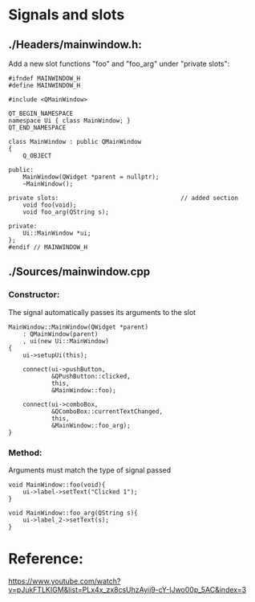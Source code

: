 # Signals and slots

## ./Headers/mainwindow.h:

Add a new slot functions "foo" and "foo_arg" under "private slots":
    
    #ifndef MAINWINDOW_H
    #define MAINWINDOW_H

    #include <QMainWindow>

    QT_BEGIN_NAMESPACE
    namespace Ui { class MainWindow; }
    QT_END_NAMESPACE

    class MainWindow : public QMainWindow
    {
        Q_OBJECT

    public:
        MainWindow(QWidget *parent = nullptr);
        ~MainWindow();

    private slots:                                  // added section
        void foo(void);
        void foo_arg(QString s);

    private:
        Ui::MainWindow *ui;
    };
    #endif // MAINWINDOW_H



## ./Sources/mainwindow.cpp
### Constructor:
The signal automatically passes its arguments to the slot

    MainWindow::MainWindow(QWidget *parent)
        : QMainWindow(parent)
        , ui(new Ui::MainWindow)
    {
        ui->setupUi(this);

        connect(ui->pushButton,
                &QPushButton::clicked,
                this,
                &MainWindow::foo);

        connect(ui->comboBox,
                &QComboBox::currentTextChanged,
                this,
                &MainWindow::foo_arg);
    }


### Method:
Arguments must match the type of signal passed

    void MainWindow::foo(void){
        ui->label->setText("Clicked 1");
    }

    void MainWindow::foo_arg(QString s){
        ui->label_2->setText(s);
    }


# Reference:
https://www.youtube.com/watch?v=pJukFTLKIGM&list=PLx4x_zx8csUhzAyii9-cY-IJwo00p_5AC&index=3